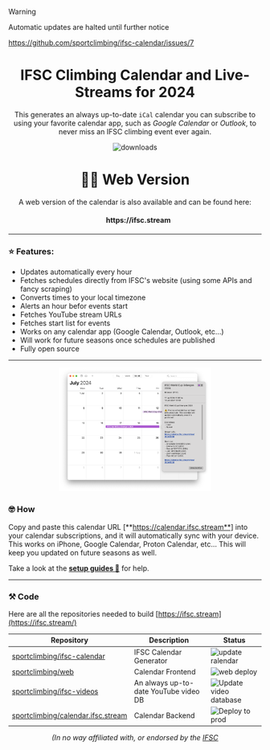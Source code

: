 > [!WARNING]
> Automatic updates are halted until further notice
> 
> https://github.com/sportclimbing/ifsc-calendar/issues/7

<div align="center">
  <h1>IFSC Climbing Calendar and Live-Streams for 2024</h1>
  <p>This generates an always up-to-date <code>iCal</code> calendar you can subscribe to using your favorite calendar app, such as <i>Google Calendar</i> or <i>Outlook</i>, to never miss an IFSC climbing event ever again.</p>
  <img src="https://img.shields.io/github/downloads/sportclimbing/ifsc-calendar/total?color=green&label=Downloads" alt="downloads" />

  <h1> 👩‍💻 Web Version</h1>
  <p>A web version of the calendar is also available and can be found here:</p>
  <h4> &nbsp; &nbsp; https://ifsc.stream</h4>
</div>

<hr />

### ⭐️ Features:
- Updates automatically every hour
- Fetches schedules directly from IFSC's website (using some APIs and fancy scraping)
- Converts times to your local timezone
- Alerts an hour befor events start
- Fetches YouTube stream URLs
- Fetches start list for events
- Works on any calendar app (Google Calendar, Outlook, etc...)
- Will work for future seasons once schedules are published
- Fully open source

<hr />

<div  align="center">
  <img src="/profile/calendar.png" alt="calendar" width="60%" />
</div>

### 🤓 How
Copy and paste this calendar URL [**https://calendar.ifsc.stream**] into your calendar subscriptions, and it will
automatically sync with your device. This works on iPhone, Google Calendar, Proton Calendar, etc... This will keep
you updated on future seasons as well.

Take a look at the **[setup guides 📖](https://github.com/sportclimbing/ifsc-calendar/wiki)** for help.

<hr />

### ⚒️ Code
Here are all the repositories needed to build [https://ifsc.stream](https://ifsc.stream/)

| Repository                                                                                   | Description                                  | Status                                                                                                                    |
|----------------------------------------------------------------------------------------------|----------------------------------------------|---------------------------------------------------------------------------------------------------------------------------|
| [sportclimbing/ifsc-calendar](https://github.com/sportclimbing/ifsc-calendar)                | IFSC Calendar Generator                      | ![update ralendar](https://github.com/sportclimbing/ifsc-calendar/actions/workflows/update-calendar.yml/badge.svg)        |
| [sportclimbing/web](https://github.com/sportclimbing/web)                                    | Calendar Frontend                            | ![web deploy](https://github.com/sportclimbing/web/actions/workflows/static-deploy.yml/badge.svg)                         |
| [sportclimbing/ifsc-videos](https://github.com/sportclimbing/ifsc-videos)                    | An always up-to-date YouTube video DB        | ![Update video database](https://github.com/sportclimbing/ifsc-videos/actions/workflows/update-database.yml/badge.svg)    |
| [sportclimbing/calendar.ifsc.stream](https://github.com/sportclimbing/calendar.ifsc.stream)  | Calendar Backend                             | ![Deploy to prod](https://github.com/sportclimbing/calendar.ifsc.stream/actions/workflows/deploy-prod.yml/badge.svg)      |

<div align="center">
  <i>(In no way affiliated with, or endorsed by the <a href="https://www.ifsc-climbing.org/">IFSC</a></i>
</div>
